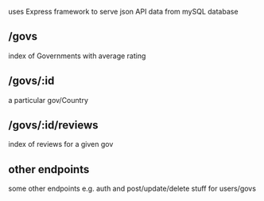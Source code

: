 uses Express framework to serve json API data from mySQL database

## /govs 

index of Governments with average rating 

## /govs/:id

a particular gov/Country

## /govs/:id/reviews

index of reviews for a given gov

## other endpoints

some other endpoints e.g. auth and post/update/delete stuff for users/govs
